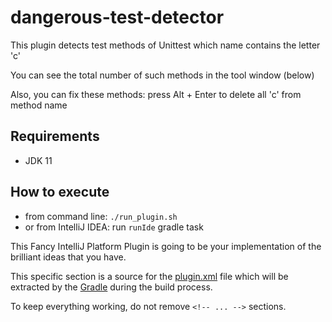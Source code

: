 # dangerous-test-detector

This plugin detects test methods of Unittest which name contains the letter 'c'

You can see the total number of such methods in the tool window (below)

Also, you can fix these methods: press Alt + Enter to delete all 'c' from method name

## Requirements

* JDK 11

## How to execute

* from command line: `./run_plugin.sh`
* or from IntelliJ IDEA: run `runIde` gradle task



<!-- Plugin description -->
This Fancy IntelliJ Platform Plugin is going to be your implementation of the brilliant ideas that you have.

This specific section is a source for the [plugin.xml](/src/main/resources/META-INF/plugin.xml) file which will be extracted by the [Gradle](/build.gradle.kts) during the build process.

To keep everything working, do not remove `<!-- ... -->` sections. 
<!-- Plugin description end -->
